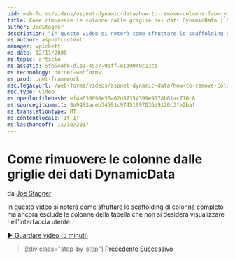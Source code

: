 ```yaml
---
uid: web-forms/videos/aspnet-dynamic-data/how-to-remove-columns-from-your-dynamicdata-data-grids
title: Come rimuovere le colonne dalle griglie dei dati DynamicData | Documenti Microsoft
author: JoeStagner
description: "In questo video si noterà come sfruttare lo scaffolding di colonna completo ma ancora esclude le colonne della tabella che non si desidera visualizzare in Interfacc l'utente..."
ms.author: aspnetcontent
manager: wpickett
ms.date: 12/11/2008
ms.topic: article
ms.assetid: 5fb54eb6-d1e1-4537-91ff-e1a9040c13ce
ms.technology: dotnet-webforms
ms.prod: .net-framework
msc.legacyurl: /web-forms/videos/aspnet-dynamic-data/how-to-remove-columns-from-your-dynamicdata-data-grids
msc.type: video
ms.openlocfilehash: ef4a639098e56a02d87354399e9178b01ac716c8
ms.sourcegitcommit: 9a9483aceb34591c97451997036a9120c3fe2baf
ms.translationtype: MT
ms.contentlocale: it-IT
ms.lasthandoff: 11/10/2017
---
```

<a name="how-to-remove-columns-from-your-dynamicdata-data-grids"></a>Come rimuovere le colonne dalle griglie dei dati DynamicData
====================
da [Joe Stagner](https://github.com/JoeStagner)

In questo video si noterà come sfruttare lo scaffolding di colonna completo ma ancora esclude le colonne della tabella che non si desidera visualizzare nell'interfaccia utente.

[&#9654; Guardare video (5 minuti)](https://channel9.msdn.com/Blogs/ASP-NET-Site-Videos/how-to-remove-columns-from-your-dynamicdata-data-grids)

>[!div class="step-by-step"]
[Precedente](how-to-implement-custom-field-validation-with-imperative-logic-in-vb-or-c.md)
[Successivo](how-to-create-table-specific-custom-forms-in-an-aspnet-dynamic-data-application.md)
